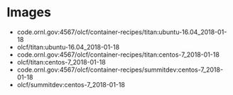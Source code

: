 # Images
  - code.ornl.gov:4567/olcf/container-recipes/titan:ubuntu-16.04_2018-01-18
  - olcf/titan:ubuntu-16.04_2018-01-18
  - code.ornl.gov:4567/olcf/container-recipes/titan:centos-7_2018-01-18
  - olcf/titan:centos-7_2018-01-18
  - code.ornl.gov:4567/olcf/container-recipes/summitdev:centos-7_2018-01-18
  - olcf/summitdev:centos-7_2018-01-18

